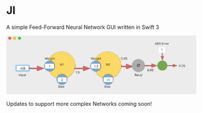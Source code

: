 # JI
A simple Feed-Forward Neural Network GUI written in Swift 3

![Screenshot](https://github.com/1Mr-Styler/JI/blob/master/screenshot.jpeg)

Updates to support more complex Networks coming soon!
